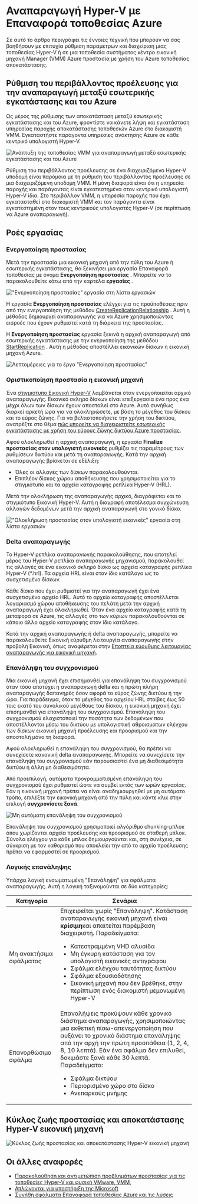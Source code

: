 <properties
    pageTitle="Αναπαραγωγή Hyper-V με Επαναφορά τοποθεσίας Azure | Microsoft Azure"
    description="Χρησιμοποιήστε αυτό το άρθρο για να κατανοήσετε τις έννοιες τεχνικές που σας βοηθούν να με επιτυχία εγκατάσταση, ρύθμιση παραμέτρων και διαχείριση Azure τοποθεσίας αποκατάστασης."
    services="site-recovery"
    documentationCenter=""
    authors="Rajani-Janaki-Ram"
    manager="mkjain"
    editor=""/>

<tags
    ms.service="site-recovery"
    ms.devlang="na"
    ms.topic="article"
    ms.tgt_pltfrm="na"
    ms.workload="storage-backup-recovery"
    ms.date="09/12/2016"
    ms.author="rajanaki"/>  


# <a name="hyper-v-replication-with-azure-site-recovery"></a>Αναπαραγωγή Hyper-V με Επαναφορά τοποθεσίας Azure

Σε αυτό το άρθρο περιγράφει τις έννοιες τεχνική που μπορούν να σας βοηθήσουν με επιτυχία ρύθμιση παραμέτρων και διαχείριση μιας τοποθεσίας Hyper-V ή σε μια τοποθεσία συστήματος κέντρο εικονική μηχανή Manager (VMM) Azure προστασία με χρήση του Azure τοποθεσίας αποκατάστασης.

## <a name="setting-up-the-source-environment-for-replication-between-on-premises-and-azure"></a>Ρύθμιση του περιβάλλοντος προέλευσης για την αναπαραγωγή μεταξύ εσωτερικής εγκατάστασης και του Azure

Ως μέρος της ρύθμισης των αποκατάσταση μεταξύ εσωτερικής εγκατάστασης και του Azure, φροντίστε να κάνετε λήψη και εγκατάσταση υπηρεσίας παροχής αποκατάστασης τοποθεσιών Azure στο διακομιστή VMM. Εγκαταστήστε παράγοντα υπηρεσίες ανάκτησης Azure σε κάθε κεντρικό υπολογιστή Hyper-V.

![Ανάπτυξη της τοποθεσίας VMM για αναπαραγωγή μεταξύ εσωτερικής εγκατάστασης και του Azure](media/site-recovery-understanding-site-to-azure-protection/image00.png)

Ρύθμιση του περιβάλλοντος προέλευσης σε ένα διαχειριζόμενο Hyper-V υποδομή είναι παρόμοια με τη ρύθμιση του περιβάλλοντος προέλευσης σε μια διαχειριζόμενη υποδομή VMM. Η μόνη διαφορά είναι ότι η υπηρεσία παροχής και παράγοντας είναι εγκατεστημένα στον κεντρικό υπολογιστή Hyper-V ίδια. Στο περιβάλλον VMM, η υπηρεσία παροχής που έχει εγκατασταθεί στο διακομιστή VMM και τον παράγοντα είναι εγκατεστημένη στον τους κεντρικούς υπολογιστές Hyper-V (σε περίπτωση να Azure αναπαραγωγή).

## <a name="workflows"></a>Ροές εργασίας

### <a name="enable-protection"></a>Ενεργοποίηση προστασίας
Μετά την προστασία μια εικονική μηχανή από την πύλη του Azure ή εσωτερικής εγκατάστασης, θα ξεκινήσει μια εργασία Επαναφορά τοποθεσίας με όνομα **Ενεργοποίηση προστασίας** . Μπορείτε να το παρακολουθείτε κάτω από την καρτέλα **εργασίες** .

!["Ενεργοποίηση προστασίας" εργασία στη λίστα εργασιών](media/site-recovery-understanding-site-to-azure-protection/image001.PNG)

Η εργασία **Ενεργοποίηση προστασίας** ελέγχει για τις προϋποθέσεις πριν από την ενεργοποίηση της μεθόδου [CreateReplicationRelationship](https://msdn.microsoft.com/library/hh850036.aspx) . Αυτή η μέθοδος δημιουργεί αναπαραγωγής για να Azure χρησιμοποιώντας εισροές που έχουν ρυθμιστεί κατά τη διάρκεια της προστασίας.

Η **Ενεργοποίηση προστασίας** εργασία ξεκινά η αρχική αναπαραγωγή από εσωτερικής εγκατάστασης με την ενεργοποίηση της μεθόδου [StartReplication](https://msdn.microsoft.com/library/hh850303.aspx) . Αυτή η μέθοδος αποστέλλει εικονικών δίσκων η εικονική μηχανή Azure.

![Λεπτομέρειες για το έργο "Ενεργοποίηση προστασίας"](media/site-recovery-understanding-site-to-azure-protection/IMAGE002.PNG)

### <a name="finalize-protection-on-the-virtual-machine"></a>Οριστικοποίηση προστασία η εικονική μηχανή
Ένα [στιγμιότυπο Εικονική Hyper-V](https://technet.microsoft.com/library/dd560637.aspx) λαμβάνεται όταν ενεργοποιείται αρχικό αναπαραγωγής. Εικονικό σκληρό δίσκων είναι επεξεργασία ένα προς ένα μέχρι όλων των δίσκων έχουν αποσταλεί στο Azure. Αυτό συνήθως διαρκεί αρκετή ώρα για να ολοκληρώσετε, με βάση το μέγεθος του δίσκου και το εύρος ζώνης. Για να βελτιστοποιήσετε την χρήση του δικτύου, ανατρέξτε στο θέμα [πώς μπορείτε να διαχειριστείτε εσωτερικής εγκατάστασης με χρήση του εύρους ζώνης δικτύου Azure προστασίας](https://support.microsoft.com/kb/3056159).

Αφού ολοκληρωθεί η αρχική αναπαραγωγή, η εργασία **Finalize προστασίας στον υπολογιστή εικονικές** ρυθμίζει τις παραμέτρους των ρυθμίσεων δικτύου και μετά τη αναπαραγωγής. Κατά την αρχική αναπαραγωγής βρίσκεται σε εξέλιξη:

- Όλες οι αλλαγές των δίσκων παρακολουθούνται. 
- Επιπλέον δίσκος χώρου αποθήκευσης που χρησιμοποιείται για το στιγμιότυπο και τα αρχεία καταγραφής ρεπλίκα Hyper-V (HRL).

Μετά την ολοκλήρωση της αναπαραγωγής αρχικό, διαγράφεται και το στιγμιότυπο Εικονική Hyper-V. Αυτή η διαγραφή αποτέλεσμα συγχώνευση αλλαγών δεδομένων μετά την αρχική αναπαραγωγή στο γονικό δίσκο.

!["Ολοκλήρωση προστασίας στον υπολογιστή εικονικές" εργασία στη λίστα εργασιών](media/site-recovery-understanding-site-to-azure-protection/image03.png)

### <a name="delta-replication"></a>Delta αναπαραγωγής
Το Hyper-V ρεπλίκα αναπαραγωγής παρακολούθησης, που αποτελεί μέρος του Hyper-V ρεπλίκα αναπαραγωγής μηχανισμού, παρακολουθεί τις αλλαγές σε ένα εικονικό σκληρό δίσκο ως αρχεία καταγραφής ρεπλίκα Hyper-V (*.hrl). Τα αρχεία HRL είναι στον ίδιο κατάλογο ως το συσχετισμένο δίσκων.

Κάθε δίσκο που έχει ρυθμιστεί για την αναπαραγωγή έχει ένα συσχετισμένο αρχείο HRL. Αυτό το αρχείο καταγραφής αποστέλλεται λογαριασμό χώρου αποθήκευσης του πελάτη μετά την αρχική αναπαραγωγή έχει ολοκληρωθεί. Όταν ένα αρχείο καταγραφής κατά τη μεταφορά σε Azure, τις αλλαγές στο των κύριων παρακολουθούνται σε κάποιο άλλο αρχείο καταγραφής στον ίδιο κατάλογο.

Κατά την αρχική αναπαραγωγής ή delta αναπαραγωγής, μπορείτε να παρακολουθείτε Εικονική εύρυθμη λειτουργία αναπαραγωγής στην προβολή Εικονική, όπως αναφέρεται στην [Εποπτεία εύρυθμης λειτουργίας αναπαραγωγής για εικονική μηχανή](./site-recovery-monitoring-and-troubleshooting.md#monitor-replication-health-for-virtual-machine).  

### <a name="resynchronization"></a>Επανάληψη του συγχρονισμού
Μια εικονική μηχανή έχει επισημανθεί για επανάληψη του συγχρονισμού όταν τόσο αποτύχει η αναπαραγωγή delta και η πρώτη πλήρη αναπαραγωγής δαπανηρές όσον αφορά το εύρος ζώνης δικτύου ή την ώρα. Για παράδειγμα, όταν το μέγεθος του αρχείου HRL στοίβες έως 50 τοις εκατό του συνολικού μεγέθους του δίσκου, η εικονική μηχανή έχει επισημανθεί για επανάληψη του συγχρονισμού. Επανάληψη του συγχρονισμού ελαχιστοποιεί την ποσότητα των δεδομένων που αποστέλλονται μέσω του δικτύου με υπολογιστική αθροισμάτων ελέγχου των δίσκων εικονική μηχανή προέλευσης και προορισμού και την αποστολή μόνο τη διαφορά.

Αφού ολοκληρωθεί η επανάληψη του συγχρονισμού, θα πρέπει να συνεχίσετε κανονική delta αναπαραγωγής. Μπορείτε να συνεχίσετε την επανάληψη του συγχρονισμού εάν παρουσιαστεί ένα μη διαθεσιμότητα δικτύου ή άλλη μη διαθεσιμότητα.

Από προεπιλογή, αυτόματα προγραμματισμένη επανάληψη του συγχρονισμού έχει ρυθμιστεί ώστε να συμβεί εκτός των ωρών εργασίας. Εάν η εικονική μηχανή πρέπει να είναι αναδημιουργηθεί με μη αυτόματο τρόπο, επιλέξτε την εικονική μηχανή από την πύλη και κάντε κλικ στην επιλογή **συγχρονίσετε ξανά**.

![Μη αυτόματη επανάληψη του συγχρονισμού](media/site-recovery-understanding-site-to-azure-protection/image04.png)

Επανάληψη του συγχρονισμού χρησιμοποιεί αλγόριθμο chunking-μπλοκ όπου χωρίζονται αρχεία προέλευσης και προορισμού σε σταθερή μπλοκ. Σύνολα ελέγχου για κάθε μπλοκ δημιουργούνται και, στη συνέχεια, σε σύγκριση με τον καθορισμό που αποκλείει την από το αρχείο προέλευσης πρέπει να εφαρμοστεί σε προορισμού.

### <a name="retry-logic"></a>Λογικής επανάληψης
Υπάρχει λογική ενσωματωμένη "Επανάληψη" για σφάλματα αναπαραγωγής. Αυτή η λογική ταξινομούνται σε δύο κατηγορίες:

| Κατηγορία                  | Σενάρια                                    |
|---------------------------|----------------------------------------------|
| Μη ανακτήσιμα σφάλματος     | Επιχειρείται χωρίς "Επανάληψη". Κατάσταση αναπαραγωγής εικονική μηχανή είναι **κρίσιμη**και απαιτείται παρέμβαση διαχειριστή. Παραδείγματα: <ul><li>Κατεστραμμένη VHD αλυσίδα</li><li>Μη έγκυρη κατάσταση για τον υπολογιστή εικονικές αντιγράφου</li><li>Σφάλμα ελέγχου ταυτότητας δικτύου</li><li>Σφάλμα εξουσιοδότησης</li><li>Εικονική μηχανή που δεν βρέθηκε, στην περίπτωση ενός διακομιστή μεμονωμένη Hyper-V</li></ul>|
| Επανορθώσιμο σφάλμα         | Επαναλήψεις προκύψουν κάθε χρονικό διάστημα αναπαραγωγής, χρησιμοποιώντας μια εκθετική πίσω-απενεργοποίηση που αυξάνει το χρονικό διάστημα επανάληψης από την αρχή την πρώτη προσπάθεια (1, 2, 4, 8, 10 λεπτά). Εάν ένα σφάλμα δεν επιλυθεί, δοκιμάστε ξανά κάθε 30 λεπτά. Παραδείγματα: <ul><li>Σφάλμα δικτύου</li><li>Περιορισμένο χώρο στο δίσκο</li><li>Ανεπαρκούς μνήμης</li></ul>|

## <a name="hyper-v-virtual-machine-protection-and-recovery-life-cycle"></a>Κύκλος ζωής προστασίας και αποκατάστασης Hyper-V εικονική μηχανή

![Κύκλος ζωής προστασίας και αποκατάστασης Hyper-V εικονική μηχανή](media/site-recovery-understanding-site-to-azure-protection/image05.png)

## <a name="other-references"></a>Οι άλλες αναφορές

- [Παρακολούθηση και αντιμετώπιση προβλημάτων προστασίας για τις τοποθεσίες Hyper-V και φυσική VMware, VMM,](./site-recovery-monitoring-and-troubleshooting.md)
- [Απλώνονται για υποστήριξη της Microsoft](./site-recovery-monitoring-and-troubleshooting.md#reaching-out-for-microsoft-support)
- [Συνήθη σφάλματα Επαναφορά τοποθεσίας Azure και τις λύσεις](./site-recovery-monitoring-and-troubleshooting.md#common-asr-errors-and-their-resolutions)
